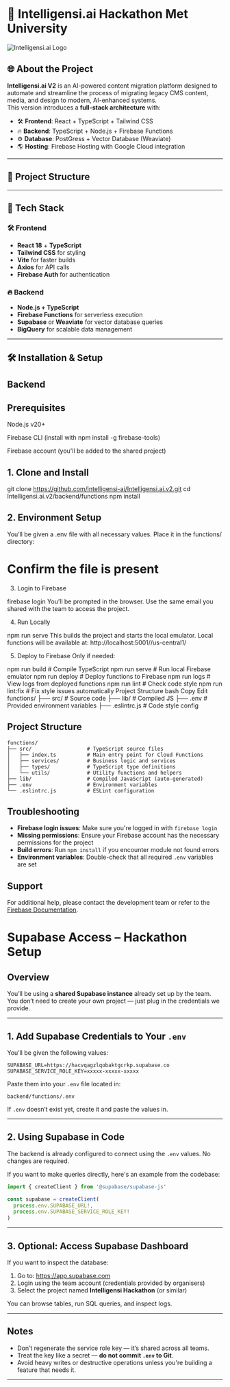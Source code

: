 # 🚀 Intelligensi.ai Hackathon Met University

![Intelligensi.ai Logo](./public/Intelligensi-logo.png)

## 🌐 **About the Project**
**Intelligensi.ai V2** is an AI-powered content migration platform designed to automate and streamline the process of migrating legacy CMS content, media, and design to modern, AI-enhanced systems.  
This version introduces a **full-stack architecture** with:
- 🛠️ **Frontend**: React + TypeScript + Tailwind CSS  
- 🔥 **Backend**: TypeScript + Node.js + Firebase Functions  
- ⚙️ **Database**: PostGress + Vector Database (Weaviate)  
- 🌎 **Hosting**: Firebase Hosting with Google Cloud integration  

---

## 📁 **Project Structure**

---

## 🚀 **Tech Stack**
### 🛠️ **Frontend**
- **React 18** + **TypeScript**  
- **Tailwind CSS** for styling  
- **Vite** for faster builds  
- **Axios** for API calls  
- **Firebase Auth** for authentication  

### 🔥 **Backend**
- **Node.js + TypeScript**  
- **Firebase Functions** for serverless execution  
- **Supabase** or **Weaviate** for vector database queries  
- **BigQuery** for scalable data management  

---

## 🛠️ **Installation & Setup**


## Backend

## Prerequisites
Node.js v20+

Firebase CLI (install with npm install -g firebase-tools)

Firebase account (you'll be added to the shared project)

## 1. Clone and Install

git clone https://github.com/intelligensi-ai/Intelligensi.ai.v2.git
cd Intelligensi.ai.v2/backend/functions
npm install

## 2. Environment Setup
You’ll be given a .env file with all necessary values.
Place it in the functions/ directory:


# Confirm the file is present
3. Login to Firebase

firebase login
You’ll be prompted in the browser. Use the same email you shared with the team to access the project.

4. Run Locally

npm run serve
This builds the project and starts the local emulator.
Local functions will be available at:
http://localhost:5001/<project-id>/us-central1/<function-name>

5. Deploy to Firebase
Only if needed:

npm run build        # Compile TypeScript
npm run serve        # Run local Firebase emulator
npm run deploy       # Deploy functions to Firebase
npm run logs         # View logs from deployed functions
npm run lint         # Check code style
npm run lint:fix     # Fix style issues automatically
Project Structure
bash
Copy
Edit
functions/
├── src/           # Source code
├── lib/           # Compiled JS
├── .env           # Provided environment variables
├── .eslintrc.js   # Code style config



## Project Structure

```
functions/
├── src/                  # TypeScript source files
│   ├── index.ts          # Main entry point for Cloud Functions
│   ├── services/         # Business logic and services
│   ├── types/            # TypeScript type definitions
│   └── utils/            # Utility functions and helpers
├── lib/                  # Compiled JavaScript (auto-generated)
├── .env                  # Environment variables
└── .eslintrc.js          # ESLint configuration
```

## Troubleshooting

- **Firebase login issues**: Make sure you're logged in with `firebase login`
- **Missing permissions**: Ensure your Firebase account has the necessary permissions for the project
- **Build errors**: Run `npm install` if you encounter module not found errors
- **Environment variables**: Double-check that all required `.env` variables are set

## Support

For additional help, please contact the development team or refer to the [Firebase Documentation](https://firebase.google.com/docs).

# Supabase Access – Hackathon Setup

## Overview
You’ll be using a **shared Supabase instance** already set up by the team. You don’t need to create your own project — just plug in the credentials we provide.

---

## 1. Add Supabase Credentials to Your `.env`

You’ll be given the following values:

```
SUPABASE_URL=https://hacvqagzlqobaktgcrkp.supabase.co
SUPABASE_SERVICE_ROLE_KEY=xxxxx-xxxxx-xxxxx
```

Paste them into your `.env` file located in:
```
backend/functions/.env
```

If `.env` doesn’t exist yet, create it and paste the values in.

---

## 2. Using Supabase in Code

The backend is already configured to connect using the `.env` values. No changes are required.

If you want to make queries directly, here's an example from the codebase:

```ts
import { createClient } from '@supabase/supabase-js'

const supabase = createClient(
  process.env.SUPABASE_URL!,
  process.env.SUPABASE_SERVICE_ROLE_KEY!
)
```

---

## 3. Optional: Access Supabase Dashboard

If you want to inspect the database:
1. Go to: https://app.supabase.com
2. Login using the team account (credentials provided by organisers)
3. Select the project named **Intelligensi Hackathon** (or similar)

You can browse tables, run SQL queries, and inspect logs.

---

## Notes

- Don’t regenerate the service role key — it’s shared across all teams.
- Treat the key like a secret — **do not commit `.env` to Git**.
- Avoid heavy writes or destructive operations unless you're building a feature that needs it.
---


